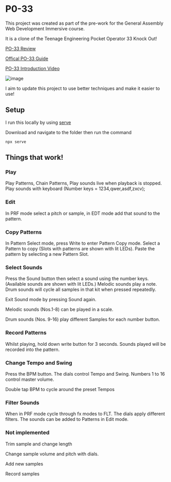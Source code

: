 # P0-33

This project was created as part of the pre-work for the General Assembly Web Development Immersive course.

It is a clone of the Teenage Engineering Pocket Operator 33 Knock Out!

[PO-33 Review](https://www.soundonsound.com/reviews/teenage-engineering-po-33-ko-po-35-speak)

[Offical PO-33 Guide](https://teenage.engineering/guides/po-33/en)

[PO-33 Introduction Video](https://www.youtube.com/watch?v=T1841FR_eE8&vl=en)

![image](https://user-images.githubusercontent.com/34242042/64187853-3b1aa280-ce69-11e9-8d52-31c8f9daf53a.png)

I aim to update this project to use better techniques and make it easier to use!


## Setup

I run this locally by using [serve](https://www.npmjs.com/package/serve)

Download and navigate to the folder then run the command

```npx serve```



## Things that work!

### Play
Play Patterns, Chain Patterns, Play sounds live when playback is stopped. Play sounds with keyboard (Number keys = 1234,qwer,asdf,zxcv);

### Edit
In PRF mode select a pitch or sample, in EDT mode add that sound to the pattern.

### Copy Patterns
In Pattern Select mode, press Write to enter Pattern Copy mode. Select a Pattern to copy (Slots with patterns are shown with lit LEDs). Paste the pattern by selecting a new Pattern Slot.

### Select Sounds
Press the Sound button then select a sound using the number keys. (Available sounds are shown with lit LEDs.) Melodic sounds play a note. Drum sounds will cycle all samples in that kit when pressed repeatedly.

Exit Sound mode by pressing Sound again.

Melodic sounds (Nos.1-8) can be played in a scale.

Drum sounds (Nos. 9-16) play different Samples for each number button.


### Record Patterns
Whilst playing, hold down write button for 3 seconds. Sounds played will be recorded into the pattern.

### Change Tempo and Swing
Press the BPM button. The dials control Tempo and Swing.
Numbers 1 to 16 control master volume.

Double tap BPM to cycle around the preset Tempos

### Filter Sounds
When in PRF mode cycle through fx modes to FLT. The dials apply different filters. The sounds can be added to Patterns in Edit mode.


### Not implemented

Trim sample and change length

Change sample volume and pitch with dials.

Add new samples

Record samples

